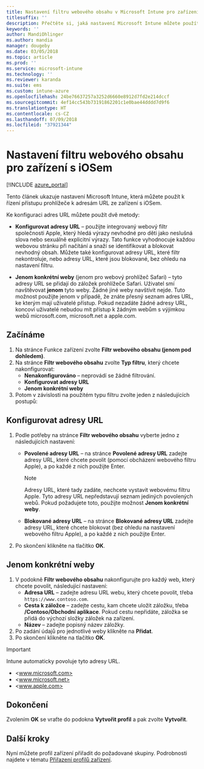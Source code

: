 ```yaml
---
title: Nastavení filtru webového obsahu v Microsoft Intune pro zařízení s iOSem
titlesuffix: ''
description: Přečtěte si, jaká nastavení Microsoft Intune můžete použít k povolení a blokování přístupu k webovým stránkám ze zařízení s iOSem.
keywords: ''
author: MandiOhlinger
ms.author: mandia
manager: dougeby
ms.date: 03/05/2018
ms.topic: article
ms.prod: ''
ms.service: microsoft-intune
ms.technology: ''
ms.reviewer: karanda
ms.suite: ems
ms.custom: intune-azure
ms.openlocfilehash: 24be76637257a3252d6660e8912d7fd2e214dccf
ms.sourcegitcommit: 4ef14cc543b73191862201c1e0bae44dddd7d9f6
ms.translationtype: HT
ms.contentlocale: cs-CZ
ms.lasthandoff: 07/09/2018
ms.locfileid: "37921344"
---
```

# <a name="web-content-filter-settings-for-ios-devices"></a>Nastavení filtru webového obsahu pro zařízení s iOSem

[!INCLUDE [azure_portal](./includes/azure_portal.md)]

Tento článek ukazuje nastavení Microsoft Intune, která můžete použít k řízení přístupu prohlížeče k adresám URL ze zařízení s iOSem.

Ke konfiguraci adres URL můžete použít dvě metody:

- **Konfigurovat adresy URL** – použijte integrovaný webový filtr společnosti Apple, který hledá výrazy nevhodné pro děti jako neslušná slova nebo sexuálně explicitní výrazy. Tato funkce vyhodnocuje každou webovou stránku při načítání a snaží se identifikovat a blokovat nevhodný obsah. Můžete také konfigurovat adresy URL, které filtr nekontroluje, nebo adresy URL, které jsou blokované, bez ohledu na nastavení filtru.

- **Jenom konkrétní weby** (jenom pro webový prohlížeč Safari) – tyto adresy URL se přidají do záložek prohlížeče Safari. Uživatel smí navštěvovat **jenom** tyto weby. Žádné jiné weby navštívit nejde. Tuto možnost použijte jenom v případě, že znáte přesný seznam adres URL, ke kterým mají uživatelé přístup.
Pokud nezadáte žádné adresy URL, koncoví uživatelé nebudou mít přístup k žádným webům s výjimkou webů microsoft.com, microsoft.net a apple.com.

## <a name="get-started"></a>Začínáme

1. Na stránce Funkce zařízení zvolte **Filtr webového obsahu (jenom pod dohledem)**.
2. Na stránce **Filtr webového obsahu** zvolte **Typ filtru**, který chcete nakonfigurovat:
    - **Nenakonfigurováno** – neprovádí se žádné filtrování.
    - **Konfigurovat adresy URL**
    - **Jenom konkrétní weby**
3. Potom v závislosti na použitém typu filtru zvolte jeden z následujících postupů:


## <a name="configure-urls"></a>Konfigurovat adresy URL

1. Podle potřeby na stránce **Filtr webového obsahu** vyberte jedno z následujících nastavení:
   - **Povolené adresy URL** – na stránce **Povolené adresy URL** zadejte adresy URL, které chcete povolit (pomocí obcházení webového filtru Apple), a po každé z nich použijte Enter.
     > [!NOTE]
     > Adresy URL, které tady zadáte, nechcete vystavit webovému filtru Apple. Tyto adresy URL nepředstavují seznam jediných povolených webů. Pokud požadujete toto, použijte možnost **Jenom konkrétní weby**.

   - **Blokované adresy URL** – na stránce **Blokované adresy URL** zadejte adresy URL, které chcete blokovat (bez ohledu na nastavení webového filtru Apple), a po každé z nich použijte Enter.
2. Po skončení klikněte na tlačítko **OK**.


## <a name="specific-websites-only"></a>Jenom konkrétní weby

1. V podokně **Filtr webového obsahu** nakonfigurujte pro každý web, který chcete povolit, následující nastavení:
    - **Adresa URL** – zadejte adresu URL webu, který chcete povolit, třeba `https://www.contoso.com`.
    - **Cesta k záložce** – zadejte cestu, kam chcete uložit záložku, třeba **/Contoso/Obchodní aplikace**. Pokud cestu nepřidáte, záložka se přidá do výchozí složky záložek na zařízení.
    - **Název** – zadejte popisný název záložky.
2. Po zadání údajů pro jednotlivé weby klikněte na **Přidat**.
3. Po skončení klikněte na tlačítko **OK**.

> [!IMPORTANT]
> Intune automaticky povoluje tyto adresy URL.
> - <www.microsoft.com>
> - <www.microsoft.net>
> - <www.apple.com>

## <a name="finish-up"></a>Dokončení

Zvolením **OK** se vraťte do podokna **Vytvořit profil** a pak zvolte **Vytvořit**.

## <a name="next-steps"></a>Další kroky

Nyní můžete profil zařízení přiřadit do požadované skupiny. Podrobnosti najdete v tématu [Přiřazení profilů zařízení](device-profile-assign.md).
